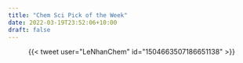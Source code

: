```yaml
---
title: "Chem Sci Pick of the Week"
date: 2022-03-19T23:52:06+10:00
draft: false
---
```


<center>{{< tweet user="LeNhanChem" id="1504663507186651138" >}}</center>

<!--more-->